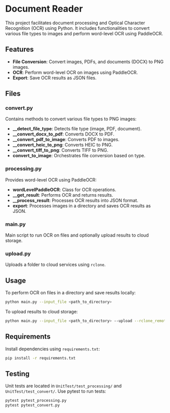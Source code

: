 # Document Reader

This project facilitates document processing and Optical Character Recognition (OCR) using Python. It includes functionalities to convert various file types to images and perform word-level OCR using PaddleOCR.

## Features

- **File Conversion**: Convert images, PDFs, and documents (DOCX) to PNG images.
- **OCR**: Perform word-level OCR on images using PaddleOCR.
- **Export**: Save OCR results as JSON files.


## Files

### convert.py

Contains methods to convert various file types to PNG images:
- **__detect_file_type**: Detects file type (image, PDF, document).
- **__convert_docx_to_pdf**: Converts DOCX to PDF.
- **__convert_pdf_to_image**: Converts PDF to images.
- **__convert_heic_to_png**: Converts HEIC to PNG.
- **__convert_tiff_to_png**: Converts TIFF to PNG.
- **convert_to_image**: Orchestrates file conversion based on type.

### processing.py

Provides word-level OCR using PaddleOCR:
- **wordLevelPaddleOCR**: Class for OCR operations.
- **__get_result**: Performs OCR and returns results.
- **__process_result**: Processes OCR results into JSON format.
- **export**: Processes images in a directory and saves OCR results as JSON.

### main.py

Main script to run OCR on files and optionally upload results to cloud storage.

### upload.py

Uploads a folder to cloud services using `rclone`.

## Usage

To perform OCR on files in a directory and save results locally:

```bash
python main.py --input_file <path_to_directory>
```


To upload results to cloud storage:
```bash
python main.py --input_file <path_to_directory> --upload --rclone_remote_name <remote_name> --remote_dir_path <remote_path>
```

## Requirements

Install dependencies using `requirements.txt`:
```bash
pip install -r requirements.txt
```

## Testing

Unit tests are located in `UnitTest/test_processing/` and `UnitTest/test_convert/`. Use pytest to run tests:
```bash
pytest pytest_processing.py
pytest pytest_convert.py
```
